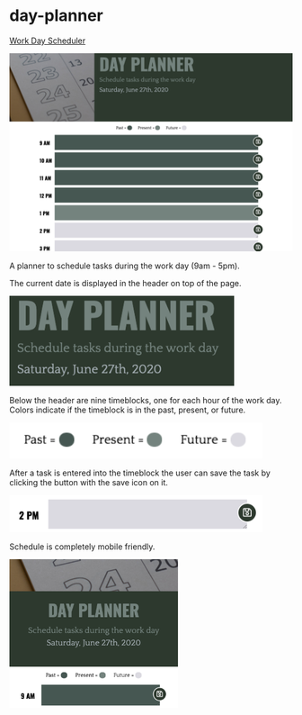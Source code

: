 # day-planner

[Work Day Scheduler](https://mdgragg.github.io/day-planner/) 

<img src="https://raw.githubusercontent.com/mdgragg/day-planner/master/assets/images/screenshots/1.png" width="600" />

A planner to schedule tasks during the work day (9am - 5pm).

The current date is displayed in the header on top of the page.

<img src="https://raw.githubusercontent.com/mdgragg/day-planner/master/assets/images/screenshots/2.png" width="400" />

Below the header are nine timeblocks, one for each hour of the work day. Colors indicate if the timeblock is in the past, present, or future.

<img src="https://raw.githubusercontent.com/mdgragg/day-planner/master/assets/images/screenshots/3.png" width="450" />

After a task is entered into the timeblock the user can save the task by clicking the button with the save icon on it.

<img src="https://raw.githubusercontent.com/mdgragg/day-planner/master/assets/images/screenshots/4.png" width="450" />

Schedule is completely mobile friendly.

<img src="https://raw.githubusercontent.com/mdgragg/day-planner/master/assets/images/screenshots/5.png" width="300" />

